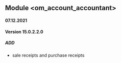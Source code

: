 ## Module <om_account_accountant>

#### 07.12.2021
#### Version 15.0.2.2.0
##### ADD
- sale receipts and purchase receipts

